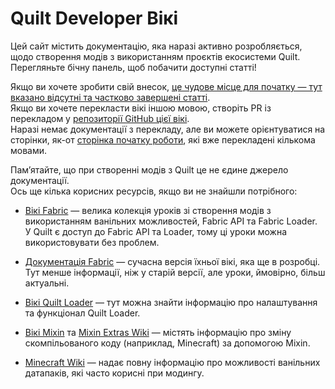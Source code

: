 # Quilt Developer Вікі

Цей сайт містить документацію, яка наразі активно розробляється, щодо створення модів з використанням проєктів екосистеми Quilt.  
Перегляньте бічну панель, щоб побачити доступні статті!

Якщо ви хочете зробити свій внесок, [це чудове місце для початку — тут вказано відсутні та частково завершені статті](https://github.com/QuiltMC/developer-wiki/issues/69).  
Якщо ви хочете перекласти вікі іншою мовою, створіть PR із перекладом у [репозиторії GitHub цієї вікі](https://github.com/QuiltMC/developer-wiki/).  
Наразі немає документації з перекладу, але ви можете орієнтуватися на сторінки, як-от [сторінка початку роботи](https://github.com/QuiltMC/developer-wiki/tree/main/wiki/introduction/getting-started), які вже перекладені кількома мовами.

Пам’ятайте, що при створенні модів з Quilt це не єдине джерело документації.  
Ось ще кілька корисних ресурсів, якщо ви не знайшли потрібного:

- [Вікі Fabric](https://fabricmc.net/wiki/tutorial:start) — велика колекція уроків зі створення модів з використанням ванільних можливостей, Fabric API та Fabric Loader.  
  У Quilt є доступ до Fabric API та Loader, тому ці уроки можна використовувати без проблем.

- [Документація Fabric](https://docs.fabricmc.net/develop/) — сучасна версія їхньої вікі, яка ще в розробці.  
  Тут менше інформації, ніж у старій версії, але уроки, ймовірно, більш актуальні.

- [Вікі Quilt Loader](https://github.com/QuiltMC/quilt-loader/wiki) — тут можна знайти інформацію про налаштування та функціонал Quilt Loader.

- [Вікі Mixin](https://github.com/SpongePowered/Mixin/wiki) та [Mixin Extras Wiki](https://github.com/LlamaLad7/MixinExtras/wiki) — містять інформацію про зміну скомпільованого коду (наприклад, Minecraft) за допомогою Mixin.

- [Minecraft Wiki](https://minecraft.wiki/) — надає повну інформацію про можливості ванільних датапаків, які часто корисні при модингу.
